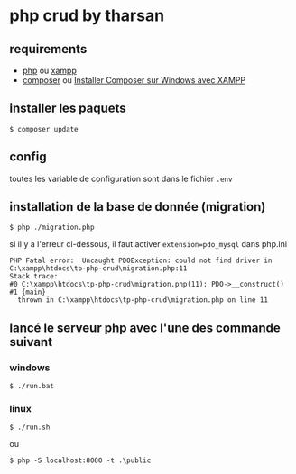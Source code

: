 # php crud by tharsan

## requirements
- [php](https://www.php.net/downloads.php)  ou [xampp](https://www.apachefriends.org/download.html)
- [composer](https://getcomposer.org/download/) ou [Installer Composer sur Windows avec XAMPP](https://www.thecodedeveloper.com/install-composer-windows-xampp/)

## installer les paquets
 ````shell
$ composer update
````
## config
toutes les variable de configuration sont dans le fichier ``.env``

## installation de la base de donnée (migration)
````shell
$ php ./migration.php
````

si il y a l'erreur ci-dessous, il faut activer ``extension=pdo_mysql`` dans php.ini
````shell
PHP Fatal error:  Uncaught PDOException: could not find driver in C:\xampp\htdocs\tp-php-crud\migration.php:11
Stack trace:
#0 C:\xampp\htdocs\tp-php-crud\migration.php(11): PDO->__construct()
#1 {main}
  thrown in C:\xampp\htdocs\tp-php-crud\migration.php on line 11
````


## lancé le serveur php avec l'une des commande suivant

### windows
````shell
$ ./run.bat
````

### linux
````shell
$ ./run.sh
````
ou 
````shell
$ php -S localhost:8080 -t .\public
````


